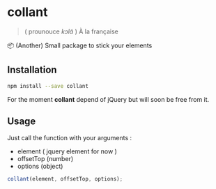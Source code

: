 # collant  
> ( prounouce *kɔlɑ̃* )  À la française  


:package: (Another) Small package to stick your elements

## Installation
```bash
npm install --save collant
```
For the moment **collant** depend of jQuery but will soon be free from it.

## Usage
Just call the function with your arguments : 
- element ( jquery element for now )
- offsetTop (number)
- options (object)

```javascript
collant(element, offsetTop, options);
```

